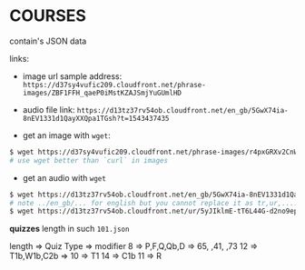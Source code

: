 # COURSES
contain's JSON data 

links:

- image url sample address: `https://d37sy4vufic209.cloudfront.net/phrase-images/ZBF1FFH_qaeP0iMstKZAJSmjYuGUmlHD`

- audio file link: `https://d13tz37rv54ob.cloudfront.net/en_gb/5GwX74ia-8nEV1331d1QayXXQpa1TGsh?t=1543437435`

- get an image with `wget`:
```sh
$ wget https://d37sy4vufic209.cloudfront.net/phrase-images/r4pxGRXv2CnWTPSiIjgo7hfi7mOeML3m?t=1689159128
# use wget better than `curl` in images
```

- get an audio with `wget`
```sh
$ wget https://d13tz37rv54ob.cloudfront.net/en_gb/5GwX74ia-8nEV1331d1QayXXQpa1TGsh?t=1543437435
# note ../en_gb/... for english but you cannot replace it as tr,ur,.... . instead for urdu, use:
$ wget https://d13tz37rv54ob.cloudfront.net/ur/5yJIklmE-tT6L44G-d2no9epgjQXY1kV?t=1580691716

```

**quizzes** length in such `101.json`

length => Quiz Type => modifier
8 => P,F,Q,Qb,D => 65, ,41, ,73
12 => T1b,W1b,C2b => 
10 => T1
14 => C1b
11 => R
